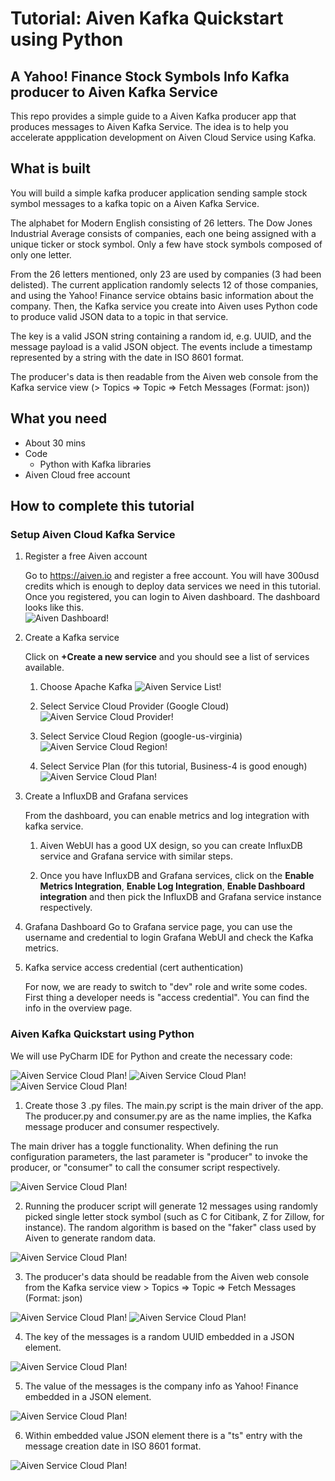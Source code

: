 # Tutorial: Aiven Kafka Quickstart using Python
## A Yahoo! Finance Stock Symbols Info Kafka producer to Aiven Kafka Service

This repo provides a simple guide to a Aiven Kafka producer app that produces messages to Aiven Kafka Service.  The idea is to help you accelerate appplication development on Aiven Cloud Service using Kafka.

## What is built

You will build a simple kafka producer application sending sample stock symbol messages to a kafka topic on a Aiven Kafka Service. 

The alphabet for Modern English consisting of 26 letters. The Dow Jones Industrial Average consists of companies, each one being assigned with a unique ticker or stock symbol. Only a few have stock symbols composed of only one letter.

From the 26 letters mentioned, only 23 are used by companies (3 had been delisted). The current application randomly selects 12 of those companies, and using the Yahoo! Finance service obtains basic information about the company. Then, the Kafka service you create into Aiven uses Python code to produce valid JSON data to a topic in that service.

The key is a valid JSON string containing a random id, e.g. UUID, and the message payload is a valid JSON object. The events include a timestamp represented by a string with the date in ISO 8601 format.

The producer's data is then readable from the Aiven web console from the Kafka service view (> Topics => Topic => Fetch Messages (Format: json))

## What you need

- About 30 mins
- Code
  - Python with Kafka libraries
- Aiven Cloud free account

## How to complete this tutorial

### Setup Aiven Cloud Kafka Service

1. Register a free Aiven account

   Go to https://aiven.io and register a free account. You will have 300usd credits which is enough to deploy data services we need in this tutorial. Once you registered, you can login to Aiven dashboard. The dashboard looks like this.</br>
   ![Aiven Dashboard!](screenshots/a0.JPG)

2. Create a Kafka service

   Click on **+Create a new service** and you should see a list of services available.</br>
   1. Choose Apache Kafka
      ![Aiven Service List!](screenshots/a1.JPG)

   2. Select Service Cloud Provider (Google Cloud)
      ![Aiven Service Cloud Provider!](screenshots/a2.JPG)

   3. Select Service Cloud Region (google-us-virginia)
      ![Aiven Service Cloud Region!](screenshots/a3.JPG)

   4. Select Service Plan (for this tutorial, Business-4 is good enough)
      ![Aiven Service Cloud Plan!](screenshots/a4.JPG)

3. Create a InfluxDB and Grafana services

   From the dashboard, you can enable metrics and log integration with kafka service.

   1. Aiven WebUI has a good UX design, so you can create InfluxDB service and Grafana service with similar steps.

   2. Once you have InfluxDB and Grafana services, click on the **Enable Metrics Integration**, **Enable Log Integration**,  **Enable Dashboard integration** and then pick the InfluxDB and Grafana service instance respectively.

4. Grafana Dashboard
   Go to Grafana service page, you can use the username and credential to login Grafana WebUI and check the Kafka metrics.

5. Kafka service access credential (cert authentication)

   For now, we are ready to switch to "dev" role and write some codes. First thing a developer needs is "access credential". You can find the info in the overview page.

### Aiven Kafka Quickstart using Python

We will use PyCharm IDE for Python and create the necessary code:

 ![Aiven Service Cloud Plan!](screenshots/a5.JPG)
 ![Aiven Service Cloud Plan!](screenshots/a6.JPG)
 ![Aiven Service Cloud Plan!](screenshots/a7.JPG)

1. Create those 3 .py files. The main.py script is the main driver of the app. The producer.py and consumer.py are as the name implies, the Kafka message producer and consumer respectively.

The main driver has a toggle functionality. When defining the run configuration parameters, the last parameter is "producer" to invoke the producer, or "consumer" to call the consumer script respectively.

![Aiven Service Cloud Plan!](screenshots/a8.JPG)

2. Running the producer script will generate 12 messages using randomly picked single letter stock symbol (such as C for Citibank, Z for Zillow, for instance). The random algorithm is based on the "faker" class used by Aiven to generate random data.

![Aiven Service Cloud Plan!](screenshots/a9.JPG)

3. The producer's data should be readable from the Aiven web console from the Kafka service view > Topics => Topic => Fetch Messages (Format: json)

![Aiven Service Cloud Plan!](screenshots/a10.JPG)
![Aiven Service Cloud Plan!](screenshots/a11.JPG)

4. The key of the messages is a random UUID embedded in a JSON element.

![Aiven Service Cloud Plan!](screenshots/a12.JPG)

5. The value of the messages is the company info as Yahoo! Finance embedded in a JSON element.

![Aiven Service Cloud Plan!](screenshots/a13.JPG)

6. Within embedded value JSON element there is a "ts" entry with the message creation date in ISO 8601 format.

![Aiven Service Cloud Plan!](screenshots/a14.JPG)
